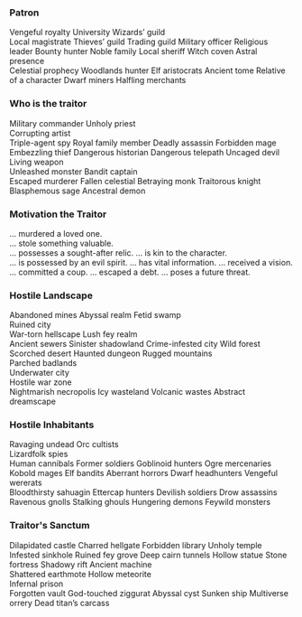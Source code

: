 ### Patron
Vengeful royalty 
University
Wizards’ guild  
Local magistrate 
Thieves’ guild
Trading guild
Military officer
Religious leader
Bounty hunter
Noble family
Local sheriff
Witch coven
Astral presence  
Celestial prophecy 
Woodlands hunter 
Elf aristocrats
Ancient tome
Relative of a character
Dwarf miners
Halfling merchants


### Who is the traitor
Military commander 
Unholy priest  
Corrupting artist  
Triple-agent spy
Royal family member
Deadly assassin
Forbidden mage
Embezzling thief
Dangerous historian
Dangerous telepath
Uncaged devil  
Living weapon  
Unleashed monster 
Bandit captain  
Escaped murderer
Fallen celestial
Betraying monk
Traitorous knight
Blasphemous sage
Ancestral demon

### Motivation the Traitor
... murdered a loved one.  
... stole something valuable.  
... possesses a sought-after relic.
... is kin to the character.  
... is possessed by an evil spirit.
... has vital information.
... received a vision.
... committed a coup.
... escaped a debt.
... poses a future threat.

### Hostile Landscape
Abandoned mines
Abyssal realm
Fetid swamp  
Ruined city  
War-torn hellscape
Lush fey realm  
Ancient sewers
Sinister shadowland
Crime-infested city
Wild forest
Scorched desert
Haunted dungeon
Rugged mountains  
Parched badlands  
Underwater city  
Hostile war zone  
Nightmarish necropolis
Icy wasteland
Volcanic wastes
Abstract dreamscape


### Hostile Inhabitants
Ravaging undead
Orc cultists  
Lizardfolk spies  
Human cannibals 
Former soldiers
Goblinoid hunters
Ogre mercenaries
Kobold mages
Elf bandits
Aberrant horrors
Dwarf headhunters 
Vengeful wererats  
Bloodthirsty sahuagin 
Ettercap hunters
Devilish soldiers
Drow assassins
Ravenous gnolls
Stalking ghouls
Hungering demons
Feywild monsters

### Traitor's Sanctum
Dilapidated castle 
Charred hellgate 
Forbidden library
Unholy temple
Infested sinkhole
Ruined fey grove
Deep cairn tunnels
Hollow statue
Stone fortress
Shadowy rift
Ancient machine  
Shattered earthmote 
Hollow meteorite  
Infernal prison  
Forgotten vault
God-touched ziggurat
Abyssal cyst
Sunken ship
Multiverse orrery
Dead titan’s carcass